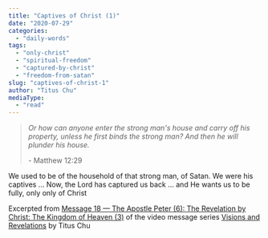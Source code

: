 ```yaml
---
title: "Captives of Christ (1)"
date: "2020-07-29"
categories: 
  - "daily-words"
tags: 
  - "only-christ"
  - "spiritual-freedom"
  - "captured-by-christ"
  - "freedom-from-satan"
slug: "captives-of-christ-1"
author: "Titus Chu"
mediaType: 
  - "read"
---
```


> _Or how can anyone enter the strong man's house and carry off his property, unless he first binds the strong man? And then he will plunder his house._
> 
> \- Matthew 12:29

We used to be of the household of that strong man, of Satan. We were his captives ... Now, the Lord has captured us back ... and He wants us to be fully, only only of Christ

Excerpted from [Message 18 — The Apostle Peter (6): The Revelation by Christ: The Kingdom of Heaven (3)](https://youtu.be/gk1Rld5iqFE) of the video message series [Visions and Revelations](http://english.thechurchincleveland.org/virtual-lords-day.html) by Titus Chu
